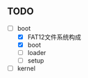## TODO

- [ ] boot
    - [X] FAT12文件系统构成 
    - [X] boot
    - [ ] loader
    - [ ] setup
- [ ] kernel